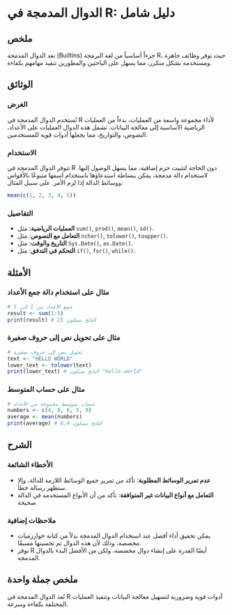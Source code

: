 <!--
Meta Description: # الدوال المدمجة في R: دليل شامل ## ملخص تعد الدوال المدمجة (Builtins) جزءاً أساسياً من لغة البرمجة R، حيث توفر وظائف جاهزة ومستخدمة بشكل متكرر، مما ي...
Meta Keywords: الدوال, المدمجة, على, العمليات, إلى
-->

# الدوال المدمجة في R: دليل شامل

## ملخص
تعد الدوال المدمجة (Builtins) جزءاً أساسياً من لغة البرمجة R، حيث توفر وظائف جاهزة ومستخدمة بشكل متكرر، مما يسهل على الباحثين والمطورين تنفيذ مهامهم بكفاءة.

## الوثائق
### الغرض
تُستخدم الدوال المدمجة في R لأداء مجموعة واسعة من العمليات، بدءاً من العمليات الرياضية الأساسية إلى معالجة البيانات. تشمل هذه الدوال العمليات على الأعداد، النصوص، والتواريخ، مما يجعلها أدوات قوية للمستخدمين.

### الاستخدام
تتوفر الدوال المدمجة في R دون الحاجة لتثبيت حزم إضافية، مما يسهل الوصول إليها. لاستخدام دالة مدمجة، يمكن ببساطة استدعاؤها باستخدام اسمها متبوعًا بالأقواس ووسائط الدالة إذا لزم الأمر. على سبيل المثال:

```R
mean(c(1, 2, 3, 4, 5))
```

### التفاصيل
- **العمليات الرياضية**: مثل `sum()`, `prod()`, `mean()`, `sd()`.
- **التعامل مع النصوص**: مثل `nchar()`, `tolower()`, `toupper()`.
- **التاريخ والوقت**: مثل `Sys.Date()`, `as.Date()`.
- **التحكم في التدفق**: مثل `if()`, `for()`, `while()`.

## الأمثلة
### مثال على استخدام دالة جمع الأعداد
```R
# جمع الأعداد من 1 إلى 5
result <- sum(1:5)
print(result) # الناتج سيكون 15
```

### مثال على تحويل نص إلى حروف صغيرة
```R
# تحويل نص إلى حروف صغيرة
text <- "HELLO WORLD"
lower_text <- tolower(text)
print(lower_text) # الناتج سيكون "hello world"
```

### مثال على حساب المتوسط
```R
# حساب متوسط مجموعة من الأعداد
numbers <- c(4, 8, 6, 5, 9)
average <- mean(numbers)
print(average) # الناتج سيكون 6.4
```

## الشرح
### الأخطاء الشائعة
- **عدم تمرير الوسائط المطلوبة**: تأكد من تمرير جميع الوسائط اللازمة للدالة، وإلا ستظهر رسالة خطأ.
- **التعامل مع أنواع البيانات غير المتوافقة**: تأكد من أن الأنواع المستخدمة في الدالة صحيحة.

### ملاحظات إضافية
- يمكن تحقيق أداء أفضل عند استخدام الدوال المدمجة بدلاً من كتابة خوارزميات مخصصة، وذلك لأن هذه الدوال تم تحسينها مسبقًا.
- توفر R أيضًا القدرة على إنشاء دوال مخصصة، ولكن من الأفضل البدء بالدوال المدمجة.

## ملخص جملة واحدة
تُعد الدوال المدمجة في R أدوات قوية وضرورية لتسهيل معالجة البيانات وتنفيذ العمليات المختلفة بكفاءة وسرعة.